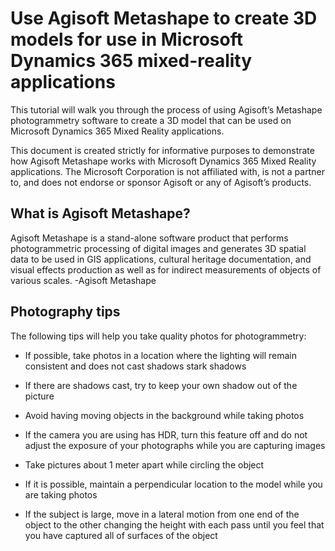 

# Use Agisoft Metashape to create 3D models for use in Microsoft Dynamics 365 mixed-reality applications

This tutorial will walk you through the process of using Agisoft’s Metashape photogrammetry software to create a 3D model that can be 
used on Microsoft Dynamics 365 Mixed Reality applications.

This document is created strictly for informative purposes to demonstrate how Agisoft Metashape works with Microsoft Dynamics 365 
Mixed Reality applications.  The Microsoft Corporation is not affiliated with, is not a partner to, and does not endorse or sponsor 
Agisoft or any of Agisoft’s products.

## What is Agisoft Metashape?

Agisoft Metashape is a stand-alone software product that performs photogrammetric processing of digital images and generates 3D spatial 
data to be used in GIS applications, cultural heritage documentation, and visual effects production as well as for indirect measurements 
of objects of various scales. -Agisoft Metashape

## Photography tips

The following tips will help you take quality photos for photogrammetry:

- If possible, take photos in a location where the lighting will remain consistent and does not cast shadows stark shadows

- If there are shadows cast, try to keep your own shadow out of the picture

- Avoid having moving objects in the background while taking photos

- If the camera you are using has HDR, turn this feature off and do not adjust the exposure of your photographs while you are capturing 
images

- Take pictures about 1 meter apart while circling the object

- If it is possible, maintain a perpendicular location to the model while you are taking photos

- If the subject is large, move in a lateral motion from one end of the object to the other changing the height with each pass until 
you feel that you have captured all of surfaces of the object



